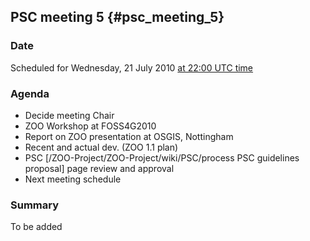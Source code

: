 ## PSC meeting 5 {#psc_meeting_5}

### Date

Scheduled for Wednesday, 21 July 2010 [at 22:00 UTC
time](http://www.timeanddate.com/worldclock/fixedtime.html?year=2010&month=7&day=21&hour=22&min=0&sec=0)

### Agenda

-   Decide meeting Chair
-   ZOO Workshop at FOSS4G2010
-   Report on ZOO presentation at OSGIS, Nottingham
-   Recent and actual dev. (ZOO 1.1 plan)
-   PSC \[/ZOO-Project/ZOO-Project/wiki/PSC/process PSC guidelines
    proposal\] page review and approval
-   Next meeting schedule

### Summary

To be added
